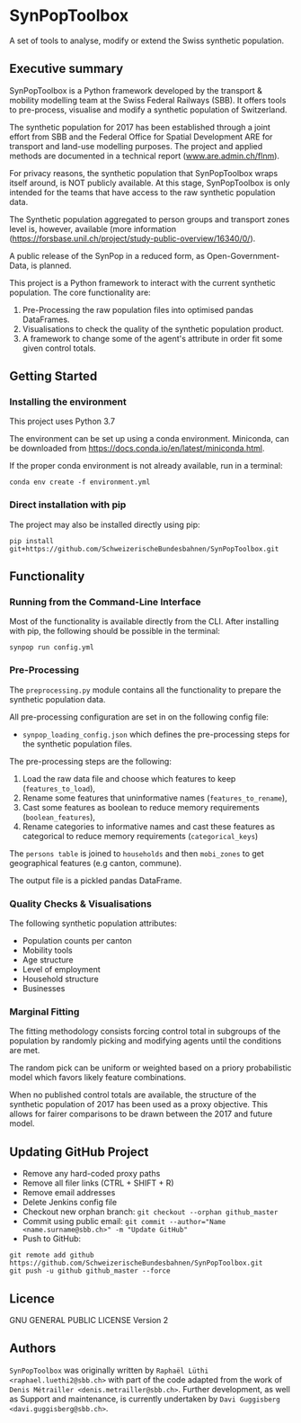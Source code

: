 # SynPopToolbox

A set of tools to analyse, modify or extend the Swiss synthetic population.
 
## Executive summary 

SynPopToolbox is a Python framework developed by the transport & mobility modelling team at the Swiss Federal 
Railways (SBB).
It offers tools to pre-process, visualise and modify a synthetic population of Switzerland.

The synthetic population for 2017 has been established through a joint effort from SBB and the Federal Office for 
Spatial Development ARE for transport and land-use modelling purposes. The project and applied methods are documented 
in a technical report (www.are.admin.ch/flnm).

For privacy reasons, the synthetic population that SynPopToolbox wraps itself around, is NOT publicly available. 
At this stage, SynPopToolbox is only intended for the teams that have access to the raw synthetic population data.

The Synthetic population aggregated to person groups and transport zones level is, however, available 
(more information (https://forsbase.unil.ch/project/study-public-overview/16340/0/).

A public release of the SynPop in a reduced form, as Open-Government-Data, is planned. 

This project is a Python framework to interact with the current synthetic population. 
The core functionality are:

1. Pre-Processing the raw population files into optimised pandas DataFrames.
2. Visualisations to check the quality of the synthetic population product.  
3. A framework to change some of the agent's attribute in order fit some given control totals.   

## Getting Started

### Installing the environment
This project uses Python 3.7

The environment can be set up using a conda environment. 
Miniconda, can be downloaded from https://docs.conda.io/en/latest/miniconda.html.

If the proper conda environment is not already available, run in a terminal:  

```
conda env create -f environment.yml 
```

### Direct installation with pip

The project may also be installed directly using pip:

`pip install git+https://github.com/SchweizerischeBundesbahnen/SynPopToolbox.git`

## Functionality

### Running from the Command-Line Interface

Most of the functionality is available directly from the CLI. 
After installing with pip, the following should be possible in the terminal:

`synpop run config.yml`

### Pre-Processing

The ``preprocessing.py`` module contains all the functionality to prepare the
synthetic population data.

All pre-processing configuration are set in on the following config file:

* ``synpop_loading_config.json`` which defines the pre-processing steps for the
  synthetic population files.

The pre-processing steps are the following:

1. Load the raw data file and choose which features to keep (``features_to_load``),
2. Rename some features that uninformative names (``features_to_rename``),
3. Cast some features as boolean to reduce memory requirements (``boolean_features``),
4. Rename categories to informative names and cast these features as categorical to
   reduce memory requirements (``categorical_keys``)

The ``persons table`` is joined to ``households`` and then ``mobi_zones`` to get geographical features
(e.g canton, commune).

The output file is a pickled pandas DataFrame.

### Quality Checks & Visualisations

The following synthetic population attributes:

* Population counts per canton
* Mobility tools
* Age structure
* Level of employment 
* Household structure 
* Businesses

### Marginal Fitting

The fitting methodology consists forcing control total in subgroups of the
 population by randomly picking and modifying agents until the conditions are met.

The random pick can be uniform or weighted based on a priory probabilistic 
model which favors likely feature combinations. 

When no published control totals are available, the structure of the 
synthetic population of 2017 has been used as a proxy objective. 
This allows for fairer comparisons to be drawn between the 2017 and future model.  

## Updating GitHub Project

* Remove any hard-coded proxy paths
* Remove all filer links (CTRL + SHIFT + R)
* Remove email addresses 
* Delete Jenkins config file
* Checkout new orphan branch: `git checkout --orphan github_master`
* Commit using public email: `git commit --author="Name <name.surname@sbb.ch>" -m "Update GitHub"`
* Push to GitHub: 

```
git remote add github https://github.com/SchweizerischeBundesbahnen/SynPopToolbox.git
git push -u github github_master --force
```

## Licence
GNU GENERAL PUBLIC LICENSE Version 2

## Authors
`SynPopToolbox` was originally written by `Raphaël Lüthi <raphael.luethi2@sbb.ch>` 
with part of the code adapted from the work of `Denis Métrailler <denis.metrailler@sbb.ch>`.
Further development, as well as Support and maintenance, 
is currently undertaken by `Davi Guggisberg <davi.guggisberg@sbb.ch>`.
